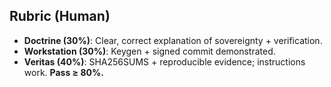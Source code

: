 
## Rubric (Human)

- **Doctrine (30%)**: Clear, correct explanation of sovereignty + verification.
- **Workstation (30%)**: Keygen + signed commit demonstrated.
- **Veritas (40%)**: SHA256SUMS + reproducible evidence; instructions work.
**Pass ≥ 80%.**
